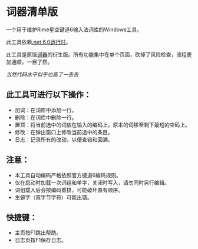 # 词器清单版

一个用于维护Rime星空键道6输入法词库的Windows工具。

此工具依赖[.net 6.0运行时](https://dotnet.microsoft.com/zh-cn/download/dotnet/6.0)。

此工具是原版[词器](https://github.com/GarthTB/JDLibManager)的衍生版。所有功能集中在单个页面，砍掉了风险检查，流程更加通顺，一目了然。

*当然代码水平似乎也高了一丢丢*

## 此工具可进行以下操作：

- 加词：在词库中添加一行。
- 删除：在词库中删除一行。
- 置顶：将当前选中的词放在输入的编码上，原本的词移至剩下最短的空码上。
- 修改：在弹出窗口上修改当前选中的条目。
- 日志：记录所有的改动，以便查错和回溯。

## 注意：

- 本工具自动编码严格依照官方键道6编码规则。
- 仅在启动时加载一次词组和单字，关闭时写入，请勿同时另行编辑。
- 词组载入后会按编码重排，可能破坏原有顺序。
- 生僻字（双字节字符）可能出错。

## 快捷键：

- 主页按F1跳出帮助。
- 日志页按F1保存日志。
